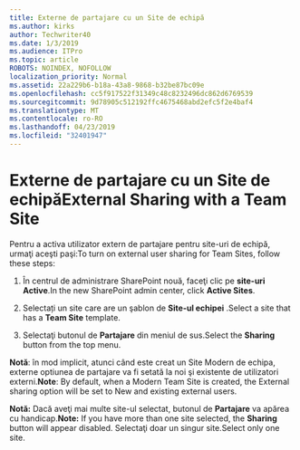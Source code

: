 ```yaml
---
title: Externe de partajare cu un Site de echipă
ms.author: kirks
author: Techwriter40
ms.date: 1/3/2019
ms.audience: ITPro
ms.topic: article
ROBOTS: NOINDEX, NOFOLLOW
localization_priority: Normal
ms.assetid: 22a229b6-b18a-43a8-9868-b32be87bc09e
ms.openlocfilehash: cc5f917522f31349c48c8232496dc862d6769539
ms.sourcegitcommit: 9d78905c512192ffc4675468abd2efc5f2e4baf4
ms.translationtype: MT
ms.contentlocale: ro-RO
ms.lasthandoff: 04/23/2019
ms.locfileid: "32401947"
---
```

# <a name="external-sharing-with-a-team-site"></a><span data-ttu-id="9c8d5-102">Externe de partajare cu un Site de echipă</span><span class="sxs-lookup"><span data-stu-id="9c8d5-102">External Sharing with a Team Site</span></span>

<span data-ttu-id="9c8d5-103">Pentru a activa utilizator extern de partajare pentru site-uri de echipă, urmaţi aceşti paşi:</span><span class="sxs-lookup"><span data-stu-id="9c8d5-103">To turn on external user sharing for Team Sites, follow these steps:</span></span> 
  
1. <span data-ttu-id="9c8d5-104">În centrul de administrare SharePoint nouă, faceţi clic pe **site-uri Active**.</span><span class="sxs-lookup"><span data-stu-id="9c8d5-104">In the new SharePoint admin center, click **Active Sites**.</span></span>
  
2. <span data-ttu-id="9c8d5-105">Selectați un site care are un şablon de **Site-ul echipei** .</span><span class="sxs-lookup"><span data-stu-id="9c8d5-105">Select a site that has a **Team Site** template.</span></span> 
  
3. <span data-ttu-id="9c8d5-106">Selectaţi butonul de **Partajare** din meniul de sus.</span><span class="sxs-lookup"><span data-stu-id="9c8d5-106">Select the **Sharing** button from the top menu.</span></span> 
  
 <span data-ttu-id="9c8d5-107">**Notă**: în mod implicit, atunci când este creat un Site Modern de echipa, externe optiunea de partajare va fi setată la noi şi existente de utilizatori externi.</span><span class="sxs-lookup"><span data-stu-id="9c8d5-107">**Note**: By default, when a Modern Team Site is created, the External sharing option will be set to New and existing external users.</span></span> 
  
 <span data-ttu-id="9c8d5-108">**Notă:** Dacă aveţi mai multe site-ul selectat, butonul de **Partajare** va apărea cu handicap.</span><span class="sxs-lookup"><span data-stu-id="9c8d5-108">**Note:** If you have more than one site selected, the **Sharing** button will appear disabled.</span></span> <span data-ttu-id="9c8d5-109">Selectaţi doar un singur site.</span><span class="sxs-lookup"><span data-stu-id="9c8d5-109">Select only one site.</span></span> 
  

